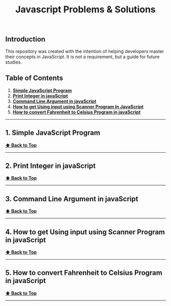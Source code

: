 ﻿<h1 align="center">
  <br>
  Javascript Problems & Solutions
  <br><br>
</h1>

## Introduction

This repository was created with the intention of helping developers master their concepts in JavaScript. It is not a requirement, but a guide for future studies.

## <a id="table-of-contents">Table of Contents</a>

1. **[Simple JavaScript Program](#1-simple-javascript-program)**
2. **[Print Integer in javaScript](#2-print-integer-in-javascript)**
3. **[Command Line Argument in javaScript](#3-Command-Line-Argument-in-javaScript)**
4. **[How to get Using input using Scanner Program In JavaScript](#4-How-to-get-Using-input-using-ScannerProgram-in-javaScript)**
5. **[How to convert Fahrenheit to Celsius Program in javaScript](#5-How-to-convert-Fahrenheit-to-Celsius-Program-in-javaScript)**

---

## 1. Simple JavaScript Program

**[⬆ Back to Top](#table-of-contents)**

---

## 2. Print Integer in javaScript

**[⬆ Back to Top](#table-of-contents)**

---

## 3. Command Line Argument in javaScript

**[⬆ Back to Top](#table-of-contents)**

---

## 4. How to get Using input using Scanner Program in javaScript

**[⬆ Back to Top](#table-of-contents)**

---

## 5. How to convert Fahrenheit to Celsius Program in javaScript

**[⬆ Back to Top](#table-of-contents)**

---
